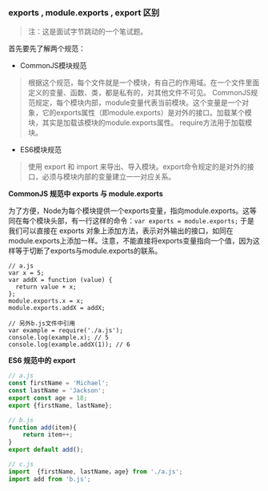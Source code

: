 ### exports , module.exports , export 区别
> 注：这是面试字节跳动的一个笔试题。

首先要先了解两个规范：
* CommonJS模块规范
> 根据这个规范，每个文件就是一个模块，有自己的作用域。在一个文件里面定义的变量、函数、类，都是私有的，对其他文件不可见。
> CommonJS规范规定，每个模块内部，module变量代表当前模块。这个变量是一个对象，它的exports属性（即module.exports）是对外的接口。加载某个模块，其实是加载该模块的module.exports属性。
> require方法用于加载模块。

* ES6模块规范
> 使用 export 和 import 来导出、导入模块。export命令规定的是对外的接口，必须与模块内部的变量建立一一对应关系。

**CommonJS 规范中 exports 与 module.exports**

为了方便，Node为每个模块提供一个exports变量，指向module.exports。这等同在每个模块头部，有一行这样的命令：` var exports = module.exports; ` 于是我们可以直接在 exports 对象上添加方法，表示对外输出的接口，如同在module.exports上添加一样。注意，不能直接将exports变量指向一个值，因为这样等于切断了exports与module.exports的联系。
```
// a.js
var x = 5;
var addX = function (value) {
  return value + x;
};
module.exports.x = x;
module.exports.addX = addX;

// 另外b.js文件中引用
var example = require('./a.js');
console.log(example.x); // 5
console.log(example.addX(1)); // 6
```

**ES6 规范中的 export**

``` javascript
// a.js
const firstName = 'Michael';
const lastName = 'Jackson';
export const age = 18;
export {firstName, lastName};

// b.js
function add(item){
	return item++;
}
export default add();

// c.js
import  {firstName, lastName，age} from './a.js';
import add from 'b.js';

```
